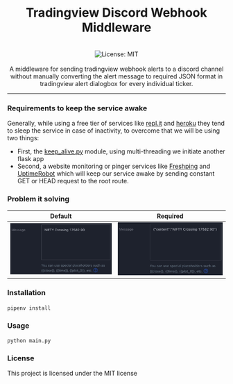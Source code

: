 <div align="center">
<h1 align="center">Tradingview Discord Webhook Middleware</h1>
<br />
<img alt="License: MIT" src="https://img.shields.io/badge/License-MIT-blue.svg" /><br>

<br>
A middleware for sending tradingview webhook alerts to a discord channel without manually converting the alert message to required JSON format in tradingview alert dialogbox for every individual ticker.
</div>

***
### Requirements to keep the service awake
Generally, while using a free tier of services like [repl.it](http://repl.it) and [heroku](https://heroku.com) they tend to sleep the service in case of inactivity, to overcome that we will be using two things:

- First, the [keep_alive.py](./keep_alive.py) module, using multi-threading we initiate another flask app
- Second, a website monitoring or pinger services like [Freshping](https://freshping.io) and [UptimeRobot](https://uptimerobot.com) which will keep our service awake by sending constant GET or HEAD request to the root route.
### Problem it solving
Default    |  Required
:-------------------------:|:-------------------------:
![image info](./img/default_message_format.jpg)  |  ![image info](./img/required_json_format.jpg)

### Installation
```
pipenv install
```

### Usage
```
python main.py
```

### License
This project is licensed under the MIT license